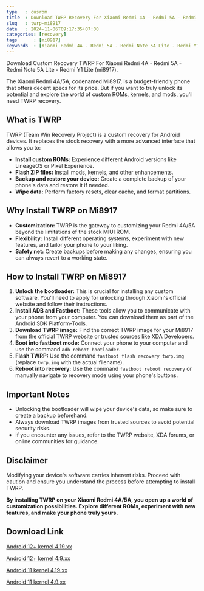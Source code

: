 ```yaml
---
type   : cusrom
title  : Download TWRP Recovery For Xiaomi Redmi 4A - Redmi 5A - Redmi Note 5A Lite - Redmi Y1 Lite
slug   : twrp-mi8917
date   : 2024-11-06T09:17:35+07:00
categories: [recovery]
tags      : [mi8917]
keywords  : [Xiaomi Redmi 4A - Redmi 5A - Redmi Note 5A Lite - Redmi Y1 Lite]
---
```


Download Custom Recovery TWRP For Xiaomi Redmi 4A - Redmi 5A - Redmi Note 5A Lite - Redmi Y1 Lite (mi8917).

The Xiaomi Redmi 4A/5A, codenamed Mi8917, is a budget-friendly phone that offers decent specs for its price. But if you want to truly unlock its potential and explore the world of custom ROMs, kernels, and mods, you'll need TWRP recovery.

## What is TWRP

TWRP (Team Win Recovery Project) is a custom recovery for Android devices. It replaces the stock recovery with a more advanced interface that allows you to:

* **Install custom ROMs:**  Experience different Android versions like LineageOS or Pixel Experience.
* **Flash ZIP files:** Install mods, kernels, and other enhancements.
* **Backup and restore your device:** Create a complete backup of your phone's data and restore it if needed.
* **Wipe data:** Perform factory resets, clear cache, and format partitions.

## Why Install TWRP on Mi8917

* **Customization:** TWRP is the gateway to customizing your Redmi 4A/5A beyond the limitations of the stock MIUI ROM.
* **Flexibility:**  Install different operating systems, experiment with new features, and tailor your phone to your liking.
* **Safety net:**  Create backups before making any changes, ensuring you can always revert to a working state.

## How to Install TWRP on Mi8917

1. **Unlock the bootloader:** This is crucial for installing any custom software. You'll need to apply for unlocking through Xiaomi's official website and follow their instructions.
2. **Install ADB and Fastboot:** These tools allow you to communicate with your phone from your computer. You can download them as part of the Android SDK Platform-Tools.
3. **Download TWRP image:** Find the correct TWRP image for your Mi8917 from the official TWRP website or trusted sources like XDA Developers.
4. **Boot into fastboot mode:** Connect your phone to your computer and use the command `adb reboot bootloader`.
5. **Flash TWRP:** Use the command `fastboot flash recovery twrp.img` (replace `twrp.img` with the actual filename).
6. **Reboot into recovery:** Use the command `fastboot reboot recovery` or manually navigate to recovery mode using your phone's buttons.

## Important Notes

* Unlocking the bootloader will wipe your device's data, so make sure to create a backup beforehand.
* Always download TWRP images from trusted sources to avoid potential security risks.
* If you encounter any issues, refer to the TWRP website, XDA forums, or online communities for guidance.

## Disclaimer

Modifying your device's software carries inherent risks. Proceed with caution and ensure you understand the process before attempting to install TWRP.

**By installing TWRP on your Xiaomi Redmi 4A/5A, you open up a world of customization possibilities. Explore different ROMs, experiment with new features, and make your phone truly yours.**


## Download Link
[Android 12+ kernel 4.19.xx](https://t.me/wahyu6070files/1110)

[Android 12+ kernel 4.9.xx](https://t.me/wahyu6070files/1111)

[Android 11 kernel 4.19.xx](https://t.me/wahyu6070files/1112?single)

[Android 11 kernel 4.9.xx](https://t.me/wahyu6070files/1112?single)

